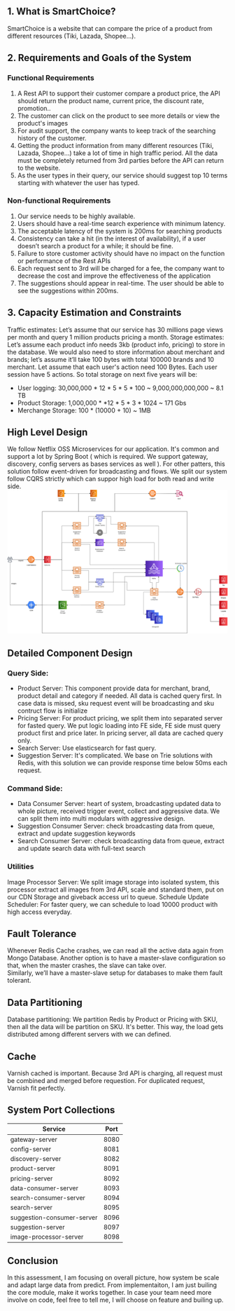 ## 1. What is SmartChoice?

SmartChoice is a website that can compare the price of a product from different resources (Tiki, Lazada, Shopee...).

## 2. Requirements and Goals of the System

### Functional Requirements
1. A Rest API to support their customer compare a product price, the API should return the product name, current price, the discount rate, promotion..
2. The customer can click on the product to see more details or view the product's images
3. For audit support, the company wants to keep track of the searching history of the customer. 
4. Getting the product information from many different resources (Tiki, Lazada, Shopee...) take a lot of time in high traffic period. All the data must be completely returned from 3rd parties before the API can return to the website.	
5. As the user types in their query, our service should suggest top 10 terms starting with whatever the user has typed.		
### Non-functional Requirements
1. Our service needs to be highly available. 
2. Users should have a real-time search experience with minimum latency.
3. The acceptable latency of the system is 200ms for searching products
4. Consistency can take a hit (in the interest of availability), if a user doesn’t search a product for a while; it should be fine.
5. Failure to store customer activity should have no impact on the function or performance of the Rest APIs
6. Each request sent to 3rd will be charged for a fee, the company want to decrease the cost and improve the effectiveness of the application
7. The suggestions should appear in real-time. The user should be able to see the suggestions within 200ms.

## 3. Capacity Estimation and Constraints
Traffic estimates: Let’s assume that our service has 30 millions page views per month and query 1 million products pricing a month.
Storage estimates: Let’s assume each product info needs 3kb (product info, pricing) to store in the database. We would also need to store information about merchant and brands; let’s assume it’ll take 100 bytes with total 100000 brands and 10 merchant. 
Let assume that each user's action need 100 Bytes. Each user session have 5 actions.
So total storage on next five years will be:
- User logging: 30,000,000 * 12 * 5 * 5 * 100 ~ 9,000,000,000,000 ~ 8.1 TB 
- Product Storage: 1,000,000 * *12 * 5 * 3 * 1024 ~ 171 Gbs
- Merchange Storage: 100 * (10000 + 10) ~ 1MB

## High Level Design
We follow Netflix OSS Microservices for our application. It's common and support a lot by Spring Boot ( which is required. We support gateway, discovery, config servers as bases services as well ). For other patters, this solution follow event-driven for broadcasting and flows. We split our system follow CQRS strictly which can suppor high load for both read and write side.
![software_architect.png](/software_architect.png)
## Detailed Component Design
### Query Side:
- Product Server: This component provide data for merchant, brand, product detail and category if needed. All data is cached query first. In case data is missed, sku request event will be broadcasting and sku contruct flow is initialize
- Pricing Server: For product pricing, we split them into separated server for fasted query. We put logic loading into FE side, FE side must query product first and price later. In pricing server, all data are cached query only.
- Search Server: Use elasticsearch for fast query.
- Suggestion Server: It's complicated. We base on Trie solutions with Redis, with this solution we can provide response time below 50ms each request.

### Command Side:
- Data Consumer Server: heart of system, broadcasting updated data to whole picture, received trigger event, collect and aggressive data. We can split them into multi modulars with aggressive design. 
- Suggestion Consumer Server: check broadcasting data from queue, extract and update suggestion keywords
- Search Consumer Server: check broadcasting data from queue, extract and update search data with full-text search

### Utilities
Image Processor Server: We split image storage into isolated system, this processor extract all images from 3rd API, scale and standard them, put on our CDN Storage and giveback access url to queue.
Schedule Update Scheduler: For faster query, we can schedule to load 10000 product with high access everyday.
## Fault Tolerance
Whenever Redis Cache crashes, we can read all the active data again from Mongo Database. Another option is to have a master-slave configuration so that, when the master crashes, the slave can take over. 	
Similarly, we’ll have a master-slave setup for databases to make them fault tolerant.
## Data Partitioning
Database partitioning: We partition Redis by Product or Pricing with SKU, then all the data will be partition on SKU. It's better. This way, the load gets distributed among different servers with we can defined.
## Cache
Varnish cached is important. Because 3rd API is charging, all request must be combined and merged before requestion. For duplicated request, Varnish fit perfectly.

## System Port Collections
| Service | Port |
|---------|------|
|gateway-server|8080|
|config-server|8081|
|discovery-server|8082|
|product-server|8091|
|pricing-server|8092|
|data-consumer-server|8093|
|search-consumer-server|8094|
|search-server|8095|
|suggestion-consumer-server|8096|
|suggestion-server|8097|
|image-processor-server|8098|

## Conclusion
In this assessment, I am focusing on overall picture, how system be scale and adapt large data from predict. From implementaiton, I am just builing the core module, make it works together. In case your team need more involve on code, feel free to tell me, I will choose on feature and builing up.
